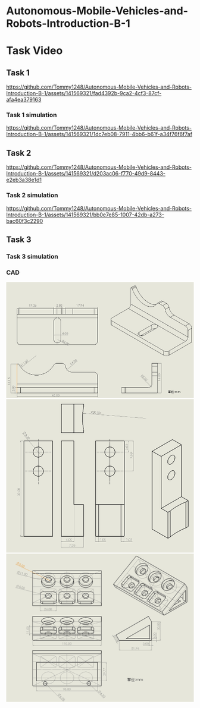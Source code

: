 # Autonomous-Mobile-Vehicles-and-Robots-Introduction-B-1





# Task Video
## Task 1
https://github.com/Tommy1248/Autonomous-Mobile-Vehicles-and-Robots-Introduction-B-1/assets/141569321/fad4392b-9ca2-4cf3-87cf-afa4ea379163
### Task 1 simulation
https://github.com/Tommy1248/Autonomous-Mobile-Vehicles-and-Robots-Introduction-B-1/assets/141569321/1dc7eb08-7911-4bb6-b61f-a34f76f6f7af


## Task 2

https://github.com/Tommy1248/Autonomous-Mobile-Vehicles-and-Robots-Introduction-B-1/assets/141569321/d203ac06-f770-49d9-8443-e2eb3a38e1d1


### Task 2 simulation


https://github.com/Tommy1248/Autonomous-Mobile-Vehicles-and-Robots-Introduction-B-1/assets/141569321/bb0e7e85-1007-42db-a273-bac60f3c2290




## Task 3
### Task 3 simulation

### CAD
<div align = center>
<img src ="https://github.com/Tommy1248/Autonomous-Mobile-Vehicles-and-Robots-Introduction-B-1/blob/main/%E8%A3%BD%E5%85%B7/CAD.jpg">
</div>

<div align = center>
<img src ="https://github.com/Tommy1248/Autonomous-Mobile-Vehicles-and-Robots-Introduction-B-1/blob/main/%E8%A3%BD%E5%85%B7/gripper.jpg">
</div>

<div align = center>
<img src ="https://github.com/Tommy1248/Autonomous-Mobile-Vehicles-and-Robots-Introduction-B-1/blob/main/%E8%A3%BD%E5%85%B7/platform.jpg">
</div>
